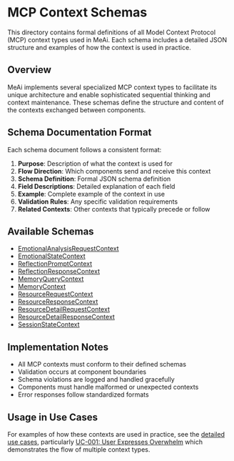 # MCP Context Schemas

This directory contains formal definitions of all Model Context Protocol (MCP) context types used in MeAi. Each schema includes a detailed JSON structure and examples of how the context is used in practice.

## Overview

MeAi implements several specialized MCP context types to facilitate its unique architecture and enable sophisticated sequential thinking and context maintenance. These schemas define the structure and content of the contexts exchanged between components.

## Schema Documentation Format

Each schema document follows a consistent format:

1. **Purpose**: Description of what the context is used for
2. **Flow Direction**: Which components send and receive this context
3. **Schema Definition**: Formal JSON schema definition
4. **Field Descriptions**: Detailed explanation of each field
5. **Example**: Complete example of the context in use
6. **Validation Rules**: Any specific validation requirements
7. **Related Contexts**: Other contexts that typically precede or follow

## Available Schemas

- [EmotionalAnalysisRequestContext](./emotional_analysis_request_context.md)
- [EmotionalStateContext](./emotional_state_context.md)
- [ReflectionPromptContext](./reflection_prompt_context.md)
- [ReflectionResponseContext](./reflection_response_context.md)
- [MemoryQueryContext](./memory_query_context.md)
- [MemoryContext](./memory_context.md)
- [ResourceRequestContext](./resource_request_context.md)
- [ResourceResponseContext](./resource_response_context.md)
- [ResourceDetailRequestContext](./resource_detail_request_context.md)
- [ResourceDetailResponseContext](./resource_detail_response_context.md)
- [SessionStateContext](./session_state_context.md)

## Implementation Notes

- All MCP contexts must conform to their defined schemas
- Validation occurs at component boundaries
- Schema violations are logged and handled gracefully
- Components must handle malformed or unexpected contexts
- Error responses follow standardized formats

## Usage in Use Cases

For examples of how these contexts are used in practice, see the [detailed use cases](../../use_cases/detailed/), particularly [UC-001: User Expresses Overwhelm](../../use_cases/detailed/uc_001_overwhelm.md) which demonstrates the flow of multiple context types.
